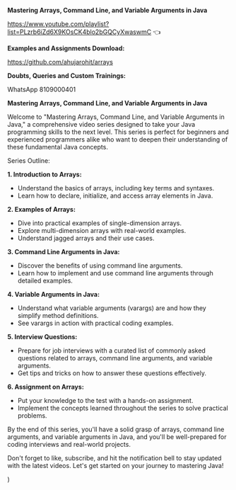 **Mastering Arrays, Command Line, and Variable Arguments in Java**

https://www.youtube.com/playlist?list=PLzrb6iZd6X9KOsCK4blo2bGQCyXwaswmC 👈

**Examples and Assignments Download:** 

https://github.com/ahujarohit/arrays

**Doubts, Queries and Custom Trainings:** 

WhatsApp 8109000401

**Mastering Arrays, Command Line, and Variable Arguments in Java** 

Welcome to "Mastering Arrays, Command Line, and Variable Arguments in Java," a comprehensive video series designed to take your Java programming skills to the next level. This series is perfect for beginners and experienced programmers alike who want to deepen their understanding of these fundamental Java concepts.

 Series Outline: 

**1.  Introduction to Arrays:** 
   - Understand the basics of arrays, including key terms and syntaxes.
   - Learn how to declare, initialize, and access array elements in Java.

**2.  Examples of Arrays:** 
   - Dive into practical examples of single-dimension arrays.
   - Explore multi-dimension arrays with real-world examples.
   - Understand jagged arrays and their use cases.

**3.  Command Line Arguments in Java:** 
   - Discover the benefits of using command line arguments.
   - Learn how to implement and use command line arguments through detailed examples.

**4.  Variable Arguments in Java:** 
   - Understand what variable arguments (varargs) are and how they simplify method definitions.
   - See varargs in action with practical coding examples.

**5.  Interview Questions:** 
   - Prepare for job interviews with a curated list of commonly asked questions related to arrays, command line arguments, and variable arguments.
   - Get tips and tricks on how to answer these questions effectively.

**6.  Assignment on Arrays:** 
   - Put your knowledge to the test with a hands-on assignment.
   - Implement the concepts learned throughout the series to solve practical problems.

By the end of this series, you'll have a solid grasp of arrays, command line arguments, and variable arguments in Java, and you'll be well-prepared for coding interviews and real-world projects.

Don't forget to like, subscribe, and hit the notification bell to stay updated with the latest videos. Let's get started on your journey to mastering Java!

)
